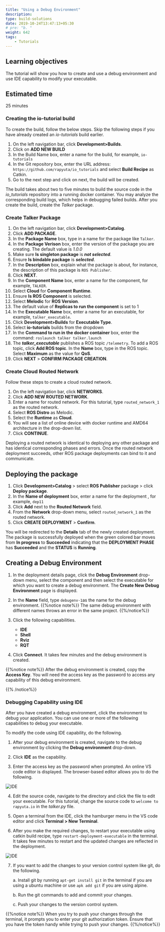 ```yaml
---
title: "Using a Debug Environment"
description:
type: build-solutions
date: 2019-10-24T13:47:13+05:30
# pre: "b. "
weight: 642
tags:
    - Tutorials
---
```

## Learning objectives
The tutorial will show you how to create and use a debug environment and use IDE capability to modify your executable.

## Estimated time
25 minutes

### Creating the **io-tutorial** build
 
To create the build, follow the below steps. Skip the following steps if you have already created an *io-tutorials* build earlier.

1. On the left navigation bar, click **Development>Builds**.
2. Click on **ADD NEW BUILD**
3. In the Build Name box, enter a name for the build, for example, `io-tutorials`
4. In the Git repository box, enter the URL address: `https://github.com/rapyuta/io_tutorials` and select **Build Recipe** as Catkin.
5. Go to the next step and click on next, the build will be created.

The build takes about two to five minutes to build the source code in the *io_tutorials* repository into a running docker container. You may analyze the corresponding build logs, which helps in debugging failed builds. After you create the build, create the *Talker* package.

### Create Talker Package

1. On the left navigation bar, click **Development>Catalog**.
2. Click **ADD PACKAGE**.
3. In the **Package Name** box, type in a name for the package like `Talker`.
4. In the **Package Verison** box, enter the version of the package you are creating. The default value is *1.0.0*
5. Make sure **Is singleton package** is ***not selected***.
6. Ensure **Is bindable package** is ***selected***.
7. In the **Description** box, explain what the package is about,
   for instance, the description of this package is `ROS Publisher`.
8. Click **NEXT**.
9.  In the **Component Name** box, enter a name for the component, for example, `TALKER`.
10. Select **Cloud** for **Component Runtime**.
11. Ensure **Is ROS Component** is selected.
12. Select **Melodic** for **ROS Version**.
13. The default value of **Replicas to run the component** is set to 1
14. In the **Executable Name** box, enter a name for an executable, for example, `talker_executable`.
15. Click **Development>Builds** for **Executable Type**.
16. Select **io-tutorials** builds from the dropdown
17. In the **Command to run in the docker container** box, enter the command:
    `roslaunch talker talker.launch`
18. The ***talker_executable*** publishes a ROS topic `/telemetry`.
    To add a ROS topic, click **Add ROS topic**. In the **Name** box,
    type in the ROS topic. Select **Maximum** as the value for **QoS**.
19. Click **NEXT** > **CONFIRM PACKAGE CREATION**.


### Create Cloud Routed Network

Follow these steps to create a cloud routed network.

1. On the left navigation bar, click **NETWORKS**.
2. Click **ADD NEW ROUTED NETWORK**.
3. Enter a name for routed network. For this tutorial, type `routed_network_1` as the routed network.
4. Select **ROS Distro** as Melodic.
5. Select the **Runtime** as **Cloud**.
6. You will see a list of online device with docker runtime and AMD64 architecture in the drop-down list. 
7. Click **CONTINUE**.

Deploying a routed network is identical to deploying any other package and has identical corresponding phases and errors.
Once the routed network deployment succeeds, other ROS package deployments can bind to it and communicate.

## Deploying the package
1. Click **Development>Catalog** > select **ROS Publisher** package > click **Deploy package**.
2. In the **Name of deployment** box, enter a name for the deployment
   , for example, `dep11`
3. Click **Add** next to the **Routed Network** field.
4. From the **Network** drop-down menu, select `routed_network_1` as the routed network.
5. Click **CREATE DEPLOYMENT** > **Confirm**.

You will be redirected to the **Details** tab of the newly created deployment. The package is successfully deployed when the green colored bar moves from
**In progress** to **Succeeded** indicating that the **DEPLOYMENT PHASE** has **Succeeded**
and the **STATUS** is **Running**.


## Creating a Debug Environment

1. In the deployment details page, click the **Debug Environment** drop-down menu, select the component and then select the executable for which you want to create a debug environment. The **Create New Debug Environment** page is displayed.
  

2. In the **Name** field, type `debugenv-1`as the name for the debug environment.
{{%notice note%}}
The same debug environment with different names throws an error in the same project.
{{%/notice%}}

3. Click the following capabilities.

    * **IDE** 
    * **Shell**
    * **Rviz**
    * **RQT**

4. Click **Connect**. It takes few minutes and the debug environment is created.

  {{%notice note%}}
  After the debug environment is created, copy the **Access Key**. You will need the access key as the password to access any capability of this debug environment.

  {{% /notice%}}


### Debugging Capability using IDE

After you have created a debug environment, click the environment to debug your application. You can use one or more of the following capabilities to debug your executable. 

To modify the code using IDE capability, do the following.

1. After your debug environment is created, navigate to the debug environment by clicking the **Debug environment** drop-down.

2. Click **IDE** as the capability.

3. Enter the access key as the password when prompted. An online VS code editor is displayed. The browser-based editor allows you to do the following.

![IDE](/images/core-concepts/deployments/debug-ide.png?classes=border,shadow&width=50pc)  

4. Edit the source code, navigate to the directory and click the file to edit your executable. For this tutorial, change the source code to `welcome to rapyuta.io` in the *talker.py* file.

5. Open a terminal from the IDE, click the hamburger menu in the VS code editor and click **Terminal > New Terminal**.

6. After you make the required changes, to restart your executable using catkin build recipe, type `restart-deployment-executable` in the terminal. It takes few minutes to restart and the updated changes are reflected in the deployment.

![IDE](/images/core-concepts/deployments/update-ide.png?classes=border,shadow&width=50pc) 

7. If you want to add the changes to your version control system like git, do the following.

    a. Install git by running `apt-get install git` in the terminal if you are using a ubuntu machine or use `apk add git` if you are using alpine.

    b. Run the git commands to add and commit your changes.

    c. Push your changes to the version control system. 

{{%notice note%}}
When you try to push your changes through the terminal, it prompts you to enter your git authorization token. Ensure that you have the token handy while trying to push your changes.
{{%/notice%}}


